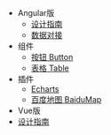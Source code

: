 
* Angular版
    * [设计指南](docs/introduce)
    * [数据对接](docs/servedata)
* 组件
    * [按钮 Button](docs/components/button)
    * [表格 Table](docs/components/table)
* 插件
   * [Echarts](docs/unit/echarts)
   * [百度地图 BaiduMap](docs/unit/baidu-map)
* Vue版
 * [设计指南](vueDocs/introduce)